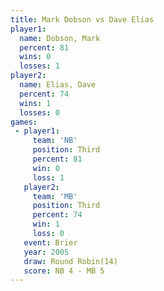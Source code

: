 ```yaml
---
title: Mark Dobson vs Dave Elias
player1:            
  name: Dobson, Mark
  percent: 81       
  wins: 0           
  losses: 1         
player2:            
  name: Elias, Dave 
  percent: 74       
  wins: 1           
  losses: 0         
games:
 - player1:         
     team: 'NB'     
     position: Third
     percent: 81    
     win: 0         
     loss: 1        
   player2:         
     team: 'MB'     
     position: Third
     percent: 74    
     win: 1         
     loss: 0        
   event: Brier         
   year: 2005           
   draw: Round Robin(14)
   score: NB 4 - MB 5   
---
```

